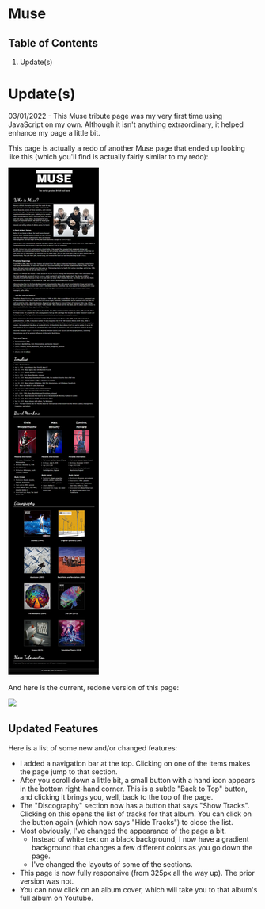 # Muse

## Table of Contents

1. Update(s)
 

# Update(s)
03/01/2022 - This Muse tribute page was my very first time using JavaScript on my own. Although it isn't anything extraordinary, it helped enhance my page a little bit.

This page is actually a redo of another Muse page that ended up looking like this (which you'll find is actually fairly similar to my redo):

![](muse_v1.png)


And here is the current, redone version of this page:

![](muse_current.png)


## Updated Features
Here is a list of some new and/or changed features:
- I added a navigation bar at the top. Clicking on one of the items makes the page jump to that section.
- After you scroll down a little bit, a small button with a hand icon appears in the bottom right-hand corner. This is a subtle "Back to Top" button, and clicking it brings you, well, back to the top of the page.
- The "Discography" section now has a button that says "Show Tracks". Clicking on this opens the list of tracks for that album. You can click on the button again (which now says "Hide Tracks") to close the list.
- Most obviously, I've changed the appearance of the page a bit.
    - Instead of white text on a black background, I now have a gradient background that changes a few different colors as you go down the page.
    - I've changed the layouts of some of the sections.
- This page is now fully responsive (from 325px all the way up). The prior version was not.
- You can now click on an album cover, which will take you to that album's full album on Youtube.